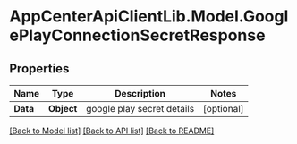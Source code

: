 # AppCenterApiClientLib.Model.GooglePlayConnectionSecretResponse
## Properties

Name | Type | Description | Notes
------------ | ------------- | ------------- | -------------
**Data** | **Object** | google play secret details | [optional] 

[[Back to Model list]](../README.md#documentation-for-models) [[Back to API list]](../README.md#documentation-for-api-endpoints) [[Back to README]](../README.md)

